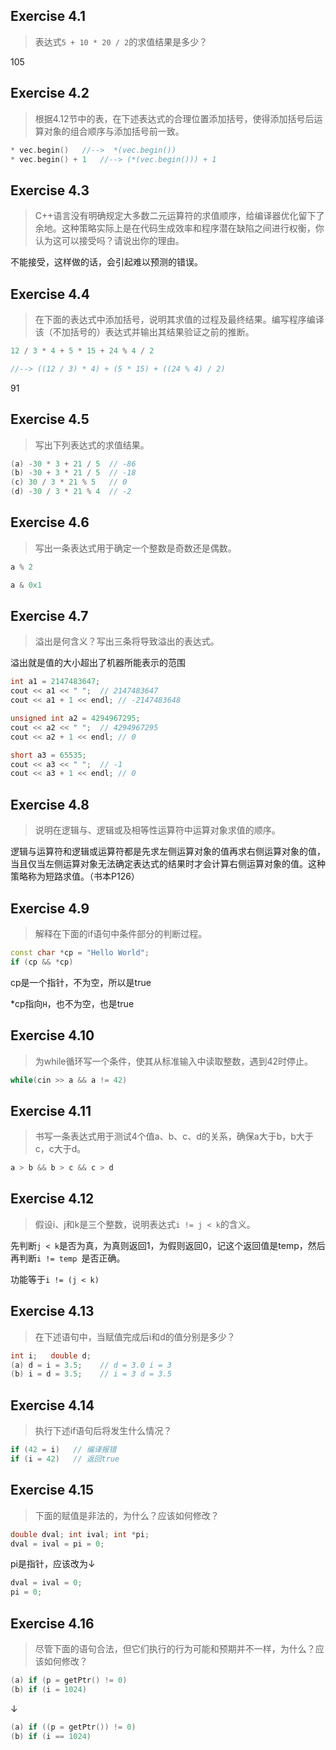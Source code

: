 ## Exercise 4.1

> 表达式`5 + 10 * 20 / 2`的求值结果是多少？

105



## Exercise 4.2

> 根据4.12节中的表，在下述表达式的合理位置添加括号，使得添加括号后运算对象的组合顺序与添加括号前一致。

```c++
* vec.begin()	//-->  *(vec.begin())
* vec.begin() + 1 	//--> (*(vec.begin())) + 1
```



## Exercise 4.3

> C++语言没有明确规定大多数二元运算符的求值顺序，给编译器优化留下了余地。这种策略实际上是在代码生成效率和程序潜在缺陷之间进行权衡，你认为这可以接受吗？请说出你的理由。

不能接受，这样做的话，会引起难以预测的错误。



## Exercise 4.4

> 在下面的表达式中添加括号，说明其求值的过程及最终结果。编写程序编译该（不加括号的）表达式并输出其结果验证之前的推断。

```c++
12 / 3 * 4 + 5 * 15 + 24 % 4 / 2

//--> ((12 / 3) * 4) + (5 * 15) + ((24 % 4) / 2)
```

91



## Exercise 4.5

> 写出下列表达式的求值结果。

```c++
(a) -30 * 3 + 21 / 5  // -86
(b) -30 + 3 * 21 / 5  // -18
(c) 30 / 3 * 21 % 5   // 0
(d) -30 / 3 * 21 % 4  // -2
```



## Exercise 4.6

> 写出一条表达式用于确定一个整数是奇数还是偶数。

```c++
a % 2
```

```c++
a & 0x1
```



## Exercise 4.7

> 溢出是何含义？写出三条将导致溢出的表达式。

溢出就是值的大小超出了机器所能表示的范围

```c++
int a1 = 2147483647;
cout << a1 << " ";	// 2147483647
cout << a1 + 1 << endl;	// -2147483648

unsigned int a2 = 4294967295;
cout << a2 << " ";	// 4294967295
cout << a2 + 1 << endl;	// 0

short a3 = 65535;
cout << a3 << " ";	// -1
cout << a3 + 1 << endl;	// 0
```



## Exercise 4.8

> 说明在逻辑与、逻辑或及相等性运算符中运算对象求值的顺序。

逻辑与运算符和逻辑或运算符都是先求左侧运算对象的值再求右侧运算对象的值，当且仅当左侧运算对象无法确定表达式的结果时才会计算右侧运算对象的值。这种策略称为短路求值。（书本P126）



## Exercise 4.9

> 解释在下面的if语句中条件部分的判断过程。

```c++
const char *cp = "Hello World";
if (cp && *cp)
```

cp是一个指针，不为空，所以是true

*cp指向`H`，也不为空，也是true



## Exercise 4.10

> 为while循环写一个条件，使其从标准输入中读取整数，遇到42时停止。

```c++
while(cin >> a && a != 42)
```



## Exercise 4.11

> 书写一条表达式用于测试4个值a、b、c、d的关系，确保a大于b，b大于c，c大于d。

```c++
a > b && b > c && c > d
```



## Exercise 4.12

> 假设i、j和k是三个整数，说明表达式`i != j < k`的含义。

先判断`j < k`是否为真，为真则返回1，为假则返回0，记这个返回值是temp，然后再判断`i != temp `是否正确。

功能等于`i != (j < k)`



## Exercise 4.13

> 在下述语句中，当赋值完成后i和d的值分别是多少？

```c++
int i;   double d;
(a) d = i = 3.5;	// d = 3.0 i = 3
(b) i = d = 3.5;	// i = 3 d = 3.5
```



## Exercise 4.14

> 执行下述if语句后将发生什么情况？

```c++
if (42 = i)   // 编译报错
if (i = 42)   // 返回true
```



## Exercise 4.15

> 下面的赋值是非法的，为什么？应该如何修改？

```c++
double dval; int ival; int *pi;
dval = ival = pi = 0;
```

pi是指针，应该改为↓

```c++
dval = ival = 0;
pi = 0;
```



## Exercise 4.16

>尽管下面的语句合法，但它们执行的行为可能和预期并不一样，为什么？应该如何修改？

```c++
(a) if (p = getPtr() != 0)
(b) if (i = 1024)
```

↓

```c++
(a) if ((p = getPtr()) != 0)
(b) if (i == 1024)
```

